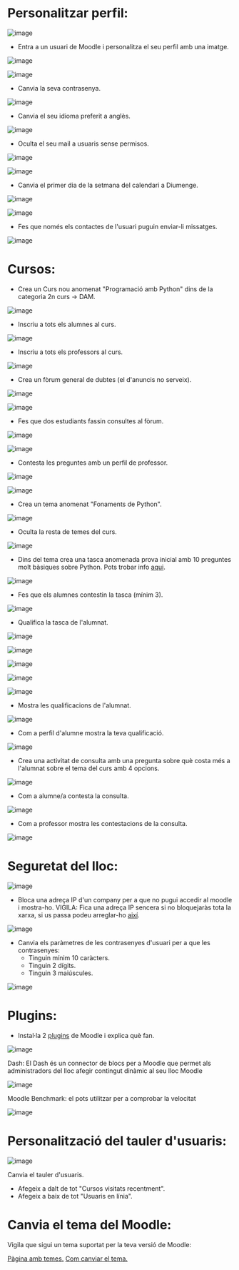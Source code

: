 # Personalitzar perfil:

![image](https://user-images.githubusercontent.com/110727546/207070729-91000a9b-782a-43ed-8f50-344d9db3ad3f.png)

- Entra a un usuari de Moodle i personalitza el seu perfil amb una imatge.

![image](https://user-images.githubusercontent.com/114162276/213467047-fce3f8a3-f60c-491c-9566-7eeb75d753bc.png)

![image](https://user-images.githubusercontent.com/114162276/213467157-1894d552-2d4b-4ada-a073-5fc873af07d6.png)

- Canvia la seva contrasenya.

![image](https://user-images.githubusercontent.com/114162276/213467447-18a74ac1-3af8-4b4f-8edd-45ca7f948122.png)

- Canvia el seu idioma preferit a anglès.

![image](https://user-images.githubusercontent.com/114162276/213468126-9614705a-b60a-4dfd-a27b-1053f8012a30.png)

- Oculta el seu mail a usuaris sense permisos.

![image](https://user-images.githubusercontent.com/114162276/213468377-35c0061f-4a99-4585-8852-56c4ded7c12e.png)

![image](https://user-images.githubusercontent.com/114162276/213468462-a013895b-a4cd-4294-9693-1b018b086d20.png)

- Canvia el primer dia de la setmana del calendari a Diumenge.

![image](https://user-images.githubusercontent.com/114162276/213469825-618aaf50-7159-48ec-85a7-f97671617f38.png)

![image](https://user-images.githubusercontent.com/114162276/213469912-d9991eed-95bf-4c49-80d1-010c67134cd8.png)

- Fes que només els contactes de l'usuari puguin enviar-li missatges.

![image](https://user-images.githubusercontent.com/114162276/213470192-5cc96bac-f011-454e-a405-a6aa14de3505.png)

# Cursos:

- Crea un Curs nou anomenat "Programació amb Python" dins de la categoria 2n curs -> DAM.

![image](https://user-images.githubusercontent.com/114162276/213471014-3e3bf658-34ed-4d95-9359-0801b1833a4d.png)

- Inscriu a tots els alumnes al curs.

![image](https://user-images.githubusercontent.com/114162276/213471350-44965c85-d486-4813-988e-f343c5097d38.png)

- Inscriu a tots els professors al curs.

![image](https://user-images.githubusercontent.com/114162276/213471620-5d257a36-3e32-4ab8-afda-de784e2b2676.png)

- Crea un fòrum general de dubtes (el d'anuncis no serveix).

![image](https://user-images.githubusercontent.com/114162276/213472857-2b683678-fef8-44fe-834d-4bf3e5ce2096.png)

![image](https://user-images.githubusercontent.com/114162276/213472971-31a9a3d2-b5cf-44f8-b61a-8f7ef4820ba6.png)

- Fes que dos estudiants fassin consultes al fòrum.

![image](https://user-images.githubusercontent.com/114162276/213478765-d1928a24-5338-4c1a-994e-b177ea7e3bbe.png)

![image](https://user-images.githubusercontent.com/114162276/213478886-8bae585c-1edd-42ac-8837-b1aabd082820.png)

- Contesta les preguntes amb un perfil de professor.

![image](https://user-images.githubusercontent.com/114162276/213479301-70e80606-9bc2-4839-bd30-9eab8830bc66.png)

![image](https://user-images.githubusercontent.com/114162276/213479485-5c37c2a0-441f-4dd5-b0cc-4290ec7869a5.png)

- Crea un tema anomenat "Fonaments de Python".

![image](https://user-images.githubusercontent.com/114162276/213480499-591f4b0e-8b79-48b7-ad1b-028040a050c6.png)

- Oculta la resta de temes del curs.

![image](https://user-images.githubusercontent.com/114162276/213480654-85576d21-622c-4051-b858-dc04cf1ea9bb.png)

- Dins del tema crea una tasca anomenada prova inicial amb 10 preguntes molt bàsiques sobre Python. Pots trobar info [aqui](https://www.w3schools.com/python/).

![image](https://user-images.githubusercontent.com/114162276/213485154-4e6d61af-4ed9-4a94-acbe-e796a320c3fc.png)

- Fes que els alumnes contestin la tasca (mínim 3).

![image](https://user-images.githubusercontent.com/114162276/213486537-bc3169db-7dcb-4176-bfd5-47d353dc8bdb.png)

- Qualifica la tasca de l'alumnat.

![image](https://user-images.githubusercontent.com/114162276/213487493-95aa57cb-da72-42e3-b35e-3b9f238fa7fd.png)

![image](https://user-images.githubusercontent.com/114162276/213487818-1c37d0b4-5ed4-436b-96ed-12e12ec5ea7e.png)

![image](https://user-images.githubusercontent.com/114162276/213487900-45fc5dba-1743-48cd-b5f4-eaf830318dc6.png)

![image](https://user-images.githubusercontent.com/114162276/213487961-446801fa-e9b9-4029-abab-e8c12a2ea74f.png)

![image](https://user-images.githubusercontent.com/114162276/213488023-cf9a43b6-600e-4835-a8d8-c9a4f18e8290.png)

- Mostra les qualificacions de l'alumnat.

![image](https://user-images.githubusercontent.com/114162276/213487391-91d36d5c-2c30-4ff2-a69a-3e2113958526.png)

- Com a perfil d'alumne mostra la teva qualificació.

![image](https://user-images.githubusercontent.com/114162276/213488427-f456a29a-7749-46c3-b18b-24e6434bf5c3.png)

- Crea una activitat de consulta amb una pregunta sobre què costa més a l'alumnat sobre el tema del curs amb 4 opcions.

![image](https://user-images.githubusercontent.com/114162276/213489990-1a19cb3d-1fe4-4a3c-a35c-1fedb3e6b898.png)

- Com a alumne/a contesta la consulta.

![image](https://user-images.githubusercontent.com/114162276/213490454-8b894e1f-f8f4-47c8-a570-dbd6217c54b7.png)

- Com a professor mostra les contestacions de la consulta.

![image](https://user-images.githubusercontent.com/114162276/213490605-6aa390fd-bb57-4226-92ab-23627412903d.png)

# Seguretat del lloc:

![image](https://user-images.githubusercontent.com/110727546/207085138-c3cbcb81-edee-45a1-8b11-daf20093e56d.png)


- Bloca una adreça IP d'un company per a que no pugui accedir al moodle i mostra-ho. VIGILA: Fica una adreça IP sencera si no bloquejaràs tota la xarxa, si us passa podeu arreglar-ho [així](https://moodle.org/mod/forum/discuss.php?d=323745).

![image](https://user-images.githubusercontent.com/114162276/213722172-7e0c5a17-858d-4d64-ac65-290ebd8dcc4f.png)

- Canvia els paràmetres de les contrasenyes d'usuari per a que les contrasenyes:
  - Tinguin mínim 10 caràcters.
  - Tinguin 2 dígits.
  - Tinguin 3 maiúscules.

![image](https://user-images.githubusercontent.com/114162276/213722697-0b98b1cd-e1d4-4ccc-809b-e37f6599d4dc.png)

# Plugins:

- Instal·la 2 [plugins](https://moodle.org/plugins/) de Moodle i explica què fan.

![image](https://user-images.githubusercontent.com/114162276/213724001-79ed4ee2-04ed-4c46-b5c1-2f234d394e70.png)

Dash: El Dash és un connector de blocs per a Moodle que permet als administradors del lloc afegir contingut dinàmic al seu lloc Moodle

![image](https://user-images.githubusercontent.com/114162276/213724493-337fa2d9-3aab-44d9-8a1d-585860256fcc.png)

Moodle Benchmark: el pots utilitzar per a comprobar la velocitat

![image](https://user-images.githubusercontent.com/114162276/213728309-3459519b-73b1-4045-8a3e-6f27ec9786c4.png)

# Personalització del tauler d'usuaris:

![image](https://user-images.githubusercontent.com/110727546/207088651-6131a2b1-20c7-4a9f-b50a-317295ce70f1.png)

Canvia el tauler d'usuaris.

- Afegeix a dalt de tot "Cursos visitats recentment".
- Afegeix a baix de tot "Usuaris en línia".

# Canvia el tema del Moodle:

Vigila que sigui un tema suportat per la teva versió de Moodle:

[Pàgina amb temes.](https://moodle.org/plugins/browse.php?list=category&id=3)
[Com canviar el tema.](https://docs.moodle.org/24/en/Installing_a_new_theme)
